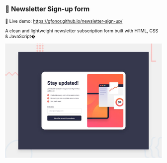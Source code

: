 ## 📝 Newsletter Sign-up form

🚀 Live demo: https://gfonor.github.io/newsletter-sign-up/

A clean and lightweight newsletter subscription form built with HTML, CSS & JavaScript�

![Design preview for the Newsletter sign-up form with success message coding challenge](./design/desktop-preview.jpg)
